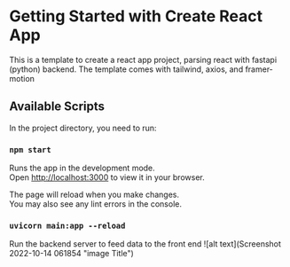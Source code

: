 # Getting Started with Create React App

This is a template to create a react app project, parsing react with fastapi (python) backend. The template comes with tailwind, axios, and framer-motion

## Available Scripts

In the project directory, you need to run:

### `npm start`

Runs the app in the development mode.\
Open [http://localhost:3000](http://localhost:3000) to view it in your browser.

The page will reload when you make changes.\
You may also see any lint errors in the console.

### `uvicorn main:app --reload`

Run the backend server to feed data to the front end
![alt text](Screenshot 2022-10-14 061854 "image Title")
